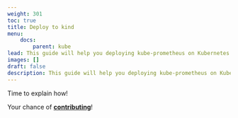 ```yaml
---
weight: 301
toc: true
title: Deploy to kind
menu:
    docs:
        parent: kube
lead: This guide will help you deploying kube-prometheus on Kubernetes kind.
images: []
draft: false
description: This guide will help you deploying kube-prometheus on Kubernetes kind.
---
```


Time to explain how!

Your chance of [**contributing**](https://github.com/prometheus-operator/kube-prometheus/blob/main/docs/deploy-kind.md)!
